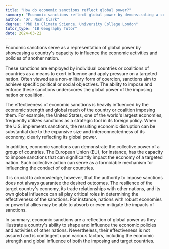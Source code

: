 ```yaml
---
title: "How do economic sanctions reflect global power?"
summary: "Economic sanctions reflect global power by demonstrating a country's ability to influence another's economic activities and policies."
author: "Dr. Noah Clark"
degree: "PhD in Climate Science, University College London"
tutor_type: "IB Geography Tutor"
date: 2024-03-22
---
```


Economic sanctions serve as a representation of global power by showcasing a country's capacity to influence the economic activities and policies of another nation.

These sanctions are employed by individual countries or coalitions of countries as a means to exert influence and apply pressure on a targeted nation. Often viewed as a non-military form of coercion, sanctions aim to achieve specific political or social objectives. The ability to impose and enforce these sanctions underscores the global power of the imposing nation or coalition.

The effectiveness of economic sanctions is heavily influenced by the economic strength and global reach of the country or coalition imposing them. For example, the United States, one of the world's largest economies, frequently utilizes sanctions as a strategic tool in its foreign policy. When the U.S. implements sanctions, the resulting economic disruption can be substantial due to the expansive size and interconnectedness of its economy, clearly reflecting its global power.

In addition, economic sanctions can demonstrate the collective power of a group of countries. The European Union (EU), for instance, has the capacity to impose sanctions that can significantly impact the economy of a targeted nation. Such collective action can serve as a formidable mechanism for influencing the conduct of other countries.

It is crucial to acknowledge, however, that the authority to impose sanctions does not always guarantee the desired outcomes. The resilience of the target country's economy, its trade relationships with other nations, and its own global influence can all play critical roles in determining the effectiveness of the sanctions. For instance, nations with robust economies or powerful allies may be able to absorb or even mitigate the impacts of sanctions.

In summary, economic sanctions are a reflection of global power as they illustrate a country's ability to shape and influence the economic policies and activities of other nations. Nevertheless, their effectiveness is not assured and is contingent upon various factors, including the economic strength and global influence of both the imposing and target countries.
    